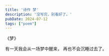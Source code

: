 ```yaml
---
title: '诗作 梦'
description: '没写完，别看好了。'
pubDate: 2024-07-12
tags: ["poem"]
---
```




《梦》


有一天我会从一场梦中醒来， 再也不会沉睡过去了。